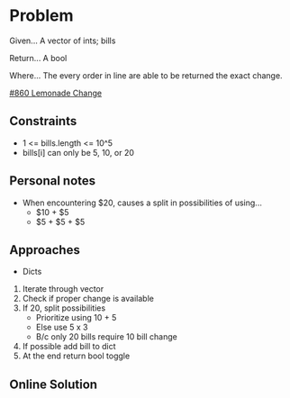 
# Problem
Given...
A vector of ints; bills

Return...
A bool

Where...
The every order in line are able to be returned the exact change.

[\#860 Lemonade Change](https://leetcode.com/problems/lemonade-change/description/?envType=daily-question&envId=2024-08-15)

## Constraints
- 1 <= bills.length <= 10^5
- bills[i] can only be 5, 10, or 20

## Personal notes
- When encountering $20, causes a split in possibilities of using...
    - $10 + $5
    - $5 + $5 + $5

## Approaches
- Dicts
 1. Iterate through vector
 2. Check if proper change is available
 3. If 20, split possibilities
    - Prioritize using 10 + 5
    - Else use 5 x 3
    - B/c only 20 bills require 10 bill change
 4. If possible add bill to dict
 5. At the end return bool toggle

## Online Solution

